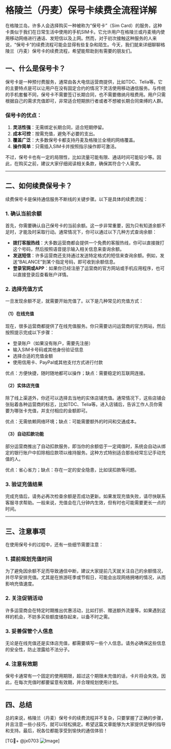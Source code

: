 # 格陵兰（丹麦）保号卡续费全流程详解

在格陵兰岛，许多人会选择购买一种被称为“保号卡”（Sim Card）的服务，这种卡类似于我们在日常生活中使用的手机SIM卡。它允许用户在格陵兰或丹麦境内使用移动网络进行通话、发短信以及上网。然而，对于初次接触这种服务的人来说，“保号卡”的续费流程可能会显得有些复杂和陌生。今天，我们就来详细聊聊格陵兰（丹麦）保号卡的续费流程，希望能帮助到有需要的朋友们。

## 一、什么是保号卡？

保号卡是一种预付费服务，通常由各大电信运营商提供，比如TDC、Telia等。它的主要特点是可以让用户在没有固定合约的情况下灵活使用移动通信服务。与传统的手机套餐不同，保号卡不需要签订长期合同，也不需要缴纳月租费用。用户只需根据自己的需求充值即可，非常适合短期旅行者或者不想被长期合同束缚的人群。

### 保号卡的优点：
1. **灵活性强**：无需绑定长期合同，适合短期停留。
2. **成本可控**：按需充值，避免不必要的支出。
3. **覆盖广泛**：大多数保号卡都支持丹麦及格陵兰全境的网络覆盖。
4. **操作简单**：只需插入SIM卡并按照指示操作即可激活。

不过，保号卡也有一定的局限性，比如流量可能有限、通话时间可能较少等。因此，在购买之前，建议大家仔细阅读相关条款，确保其符合个人需求。

---

## 二、如何续费保号卡？

续费保号卡是保持通信服务不断线的关键步骤。以下是具体的续费流程：

### 1. 确认当前余额
首先，你需要确认自己保号卡的当前余额。这一步非常重要，因为只有知道余额不足时，才能及时采取行动。通常情况下，你可以通过以下几种方式查询余额：

- **拨打客服热线**：大多数运营商都会提供一个免费的客服热线，你可以直接拨打这个号码，然后按照语音提示输入相关信息来查询余额。
- **发送短信**：许多运营商还支持通过发送特定格式的短信来查询余额。例如，发送“BALANCE”到某个指定号码，即可收到余额信息。
- **登录官网或APP**：如果你已经注册了运营商的官方网站或手机应用程序，也可以直接登录后查看账户详情。

### 2. 选择充值方式
一旦发现余额不足，就需要开始充值了。以下是几种常见的充值方式：

#### （1）在线充值
现在，很多运营商都提供了在线充值服务。你只需要访问运营商的官方网站，然后按照提示完成以下步骤：
- 登录账户（如果没有账户，需要先注册）
- 输入SIM卡号码或其他身份验证信息
- 选择合适的充值金额
- 使用信用卡、PayPal或其他支付方式进行付款

优点：方便快捷，随时随地都可以操作；缺点：需要稳定的互联网连接。

#### （2）实体店充值
除了线上渠道外，你还可以选择去当地的实体店铺充值。通常情况下，这些店铺会张贴着各种运营商的标志，比如TDC、Telia等。进入店铺后，告诉工作人员你需要为哪张卡充值，并支付相应的金额即可。

优点：无需依赖网络环境；缺点：可能需要额外的时间和交通成本。

#### （3）自动扣款功能
部分运营商推出了自动扣款服务，即当你的余额低于一定阈值时，系统会自动从绑定的银行账户中扣除相应款项以维持服务。这种方式特别适合那些经常忘记手动充值的人。

优点：省心省力；缺点：存在一定的安全隐患，比如误扣款等问题。

### 3. 验证充值结果
完成充值后，请务必再次检查余额是否成功更新。如果发现充值失败，请尽快联系客服寻求帮助。一般来说，充值会在几分钟内生效，但有时也可能需要更长一点的时间。

---

## 三、注意事项

在使用保号卡的过程中，还有一些细节需要注意：

### 1. 提前规划充值时间
为了避免因余额不足而导致通信中断，建议大家提前几天就关注自己的余额情况，并尽早安排充值。尤其是在旅游旺季或节假日，可能会出现网络拥堵的情况，从而影响充值速度。

### 2. 关注促销活动
许多运营商会在特定时期推出优惠活动，比如打折、赠送额外流量等。如果遇到这样的机会，不妨多买些额度储存起来，以备不时之需。

### 3. 妥善保管个人信息
无论是在线充值还是实体店充值，都需要填写一些个人信息。请务必确保这些信息的安全性，防止泄露给不法分子。

### 4. 注意有效期
保号卡通常有一个固定的使用期限，超过这个期限未充值的话，卡片将会失效。因此，在每次充值时都要留意有效期，并合理规划使用计划。

---

## 四、总结

总的来说，格陵兰（丹麦）保号卡的续费流程并不复杂，只要掌握了正确的步骤，并且注意一些小技巧，就可以轻松搞定。希望这篇文章能够为大家提供足够的指导和支持。最后，祝各位都能享受到愉快的通信体验！

[TG💪+ @jx0703 ![Image](https://github.com/user-attachments/assets/dbca1d08-cadb-493c-b0ec-ad6f7a83f270)]